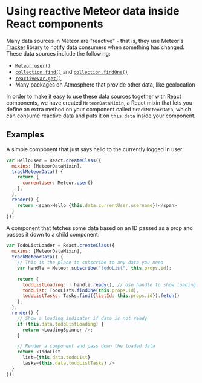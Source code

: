 # Using reactive Meteor data inside React components

Many data sources in Meteor are "reactive" - that is, they use Meteor's [Tracker](https://www.meteor.com/tracker) library to notify data consumers when something has changed. These data sources include the following:

- [`Meteor.user()`](http://docs.meteor.com/#/full/meteor_user)
- [`collection.find()`](http://docs.meteor.com/#/full/find) and [`collection.findOne()`](http://docs.meteor.com/#/full/findone)
- [`reactiveVar.get()`](http://docs.meteor.com/#/full/reactivevar_set)
- Many packages on Atmosphere that provide other data, like geolocation

In order to make it easy to use these data sources together with React components, we have created `MeteorDataMixin`, a React mixin that lets you define an extra method on your component called `trackMeteorData`, which can consume reactive data and puts it on `this.data` inside your component.

## Examples

A simple component that just says hello to the currently logged in user:

```js
var HelloUser = React.createClass({
  mixins: [MeteorDataMixin],
  trackMeteorData() {
    return {
      currentUser: Meteor.user()
    };
  },
  render() {
    return <span>Hello {this.data.currentUser.username}!</span>
  }
});
```

A component that fetches some data based on an ID passed as a prop and passes it down to a child component:

```js
var TodoListLoader = React.createClass({
  mixins: [MeteorDataMixin],
  trackMeteorData() {
    // This is the place to subscribe to any data you need
    var handle = Meteor.subscribe("todoList", this.props.id);

    return {
      todoListLoading: ! handle.ready(), // Use handle to show loading state
      todoList: TodoLists.findOne(this.props.id),
      todoListTasks: Tasks.find({listId: this.props.id}).fetch()
    };
  },
  render() {
    // Show a loading indicator if data is not ready
    if (this.data.todoListLoading) {
      return <LoadingSpinner />;
    }

    // Render a component and pass down the loaded data
    return <TodoList
      list={this.data.todoList}
      tasks={this.data.todoListTasks} />
  }
});
```